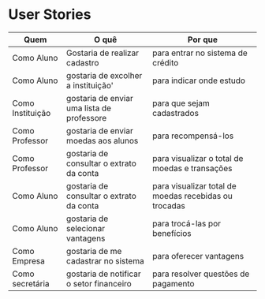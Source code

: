 # User Stories

| Quem             | O quê                                      | Por que                                               |
| ---------------- | ------------------------------------------ | ----------------------------------------------------- |
| Como Aluno       | Gostaria de realizar cadastro              | para entrar no sistema de crédito                     |
| Como Aluno       | gostaria de excolher a instituição'        | para indicar onde estudo                              |
| Como Instituição | gostaria de enviar uma lista de professore | para que sejam cadastrados                            |
| Como Professor   | gostaria de enviar moedas aos alunos       | para recompensá-los                                   |
| Como Professor   | gostaria de consultar o extrato da conta   | para visualizar o total de moedas e transações        |
| Como Aluno       | gostaria de consultar o extrato da conta   | para visualizar total de moedas recebidas ou trocadas |
| Como Aluno       | gostaria de selecionar vantagens           | para trocá-las por benefícios                         |
| Como Empresa     | gostaria de me cadastrar no sistema        | para oferecer vantagens                               |
| Como secretária  | gostaria de notificar o setor financeiro   | para resolver questões de pagamento                   |
